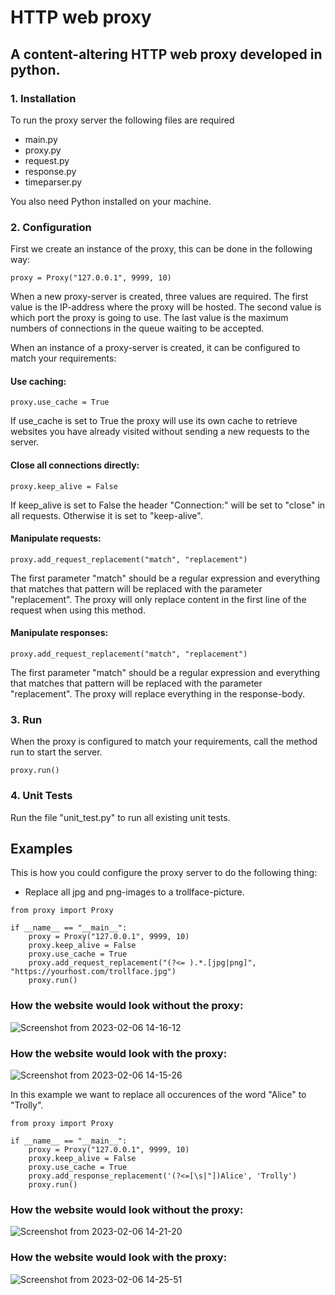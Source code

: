 # HTTP web proxy
## A content-altering HTTP web proxy developed in python.

### 1. Installation
To run the proxy server the following files are required
- main.py
- proxy.py
- request.py
- response.py
- timeparser.py

You also need Python installed on your machine.

### 2. Configuration
First we create an instance of the proxy, this can be done in the following way:
```
proxy = Proxy("127.0.0.1", 9999, 10)
```
When a new proxy-server is created, three values are required. The first value is the IP-address where the proxy will be hosted. The second value is which port the proxy is going to use. The last value is the maximum numbers of connections in the queue waiting to be accepted.

When an instance of a proxy-server is created, it can be configured to match your requirements:
   
#### Use caching:
``` 
proxy.use_cache = True
```
If use_cache is set to True the proxy will use its own cache to retrieve websites you have already visited without sending a new requests to the server.

#### Close all connections directly:
```
proxy.keep_alive = False
```
If keep_alive is set to False the header "Connection:" will be set to "close" in all requests. Otherwise it is set to "keep-alive".

#### Manipulate requests:
```
proxy.add_request_replacement("match", "replacement")
```
The first parameter "match" should be a regular expression and everything that matches that pattern will be replaced with the parameter "replacement". The proxy will only replace content in the first line of the request when using this method.

#### Manipulate responses:
```
proxy.add_request_replacement("match", "replacement")
```
The first parameter "match" should be a regular expression and everything that matches that pattern will be replaced with the parameter "replacement". The proxy will replace everything in the response-body.

### 3. Run
When the proxy is configured to match your requirements, call the method run to start the server.
```
proxy.run()
```

### 4. Unit Tests
Run the file "unit_test.py" to run all existing unit tests.

## Examples
This is how you could configure the proxy server to do the following thing:
- Replace all jpg and png-images to a trollface-picture.

```
from proxy import Proxy

if __name__ == "__main__":
    proxy = Proxy("127.0.0.1", 9999, 10)
    proxy.keep_alive = False
    proxy.use_cache = True
    proxy.add_request_replacement("(?<= ).*.[jpg|png]", "https://yourhost.com/trollface.jpg")
    proxy.run()
```
### How the website would look without the proxy:
![Screenshot from 2023-02-06 14-16-12](https://user-images.githubusercontent.com/123507241/216981401-58acb6c4-29fc-4d4e-ae5b-53bfa43fe092.png)
### How the website would look with the proxy:
![Screenshot from 2023-02-06 14-15-26](https://user-images.githubusercontent.com/123507241/216981564-0417ec72-b613-402a-a437-8a117a5cc572.png)

In this example we want to replace all occurences of the word "Alice" to "Trolly".
```
from proxy import Proxy

if __name__ == "__main__":
    proxy = Proxy("127.0.0.1", 9999, 10)
    proxy.keep_alive = False
    proxy.use_cache = True
    proxy.add_response_replacement('(?<=[\s|"])Alice', 'Trolly')
    proxy.run()
```
### How the website would look without the proxy:
![Screenshot from 2023-02-06 14-21-20](https://user-images.githubusercontent.com/123507241/216985699-46fb91d5-f96f-47f6-819e-8fffe163d552.png)
### How the website would look with the proxy:

![Screenshot from 2023-02-06 14-25-51](https://user-images.githubusercontent.com/123507241/216985768-210ff8a1-1830-4b67-8e15-9fc626a0390f.png)
